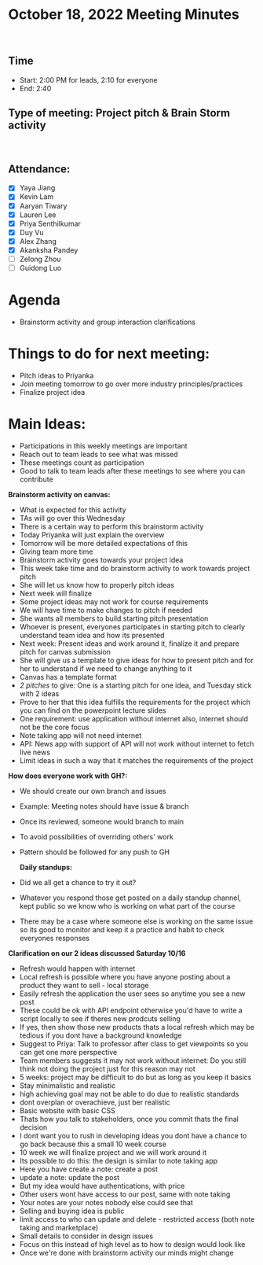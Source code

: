 <!-- Note taker: YOUR NAME HERE-->
<!-- Month Date, Year-->

# October 18, 2022 Meeting Minutes

​

<!-- XX:XX AM/PM -->

## Time

- Start: 2:00 PM for leads, 2:10 for everyone
- End: 2:40
​
<!-- TA or team, etc.-->

## Type of meeting: Project pitch & Brain Storm activity

​

<!-- [x] for present -->

## Attendance:

- [x] Yaya Jiang
- [x] Kevin Lam
- [x] Aaryan Tiwary
- [x] Lauren Lee
- [x] Priya Senthilkumar
- [x] Duy Vu
- [x] Alex Zhang
- [x] Akanksha Pandey
- [ ] Zelong Zhou
- [ ] Guidong Luo
    ​
<!-- Topics for the meeting-->

# Agenda

- Brainstorm activity and group interaction clarifications
​
<!-- homework basically zzzz-->

# Things to do for next meeting:

- Pitch ideas to Priyanka
- Join meeting tomorrow to go over more industry principles/practices
- Finalize project idea
​
<!-- what was discussed for each topic-->

# Main Ideas:

- Participations in this weekly meetings are important
- Reach out to team leads to see what was missed
- These meetings count as participation
- Good to talk to team leads after these meetings to see where you can contribute

**Brainstorm activity on canvas:**

- What is expected for this activity
- TAs will go over this Wednesday
- There is a certain way to perform this brainstorm activity
- Today Priyanka will just explain the overview
- Tomorrow will be more detailed expectations of this
- Giving team more time
- Brainstorm activity goes towards your project idea
- This week take time and do brainstorm activity to work towards project pitch
- She will let us know how to properly pitch ideas
- Next week will finalize
- Some project ideas may not work for course requirements
- We will have time to make changes to pitch if needed
- She wants all members to build starting pitch presentation
- Whoever is present, everyones participates in starting pitch to clearly understand team idea and how its presented
- Next week: Present ideas and work around it, finalize it and prepare pitch for canvas submission
- She will give us a template to give ideas for how to present pitch and for her to understand if we need to change anything to it
- Canvas has a template format
- _2 pitches_ to give: One is a starting pitch for one idea, and Tuesday stick with 2 ideas
- Prove to her that this idea fulfills the requirements for the project which you can find on the powerpoint lecture slides
- One requirement: use application without internet also, internet should not be the core focus
- Note taking app will not need internet
- API: News app with support of API will not work without internet to fetch live news
- Limit ideas in such a way that it matches the requirements of the project

**How does everyone work with GH?:**

- We should create our own branch and issues
- Example: Meeting notes should have issue & branch
- Once its reviewed, someone would branch to main
- To avoid possibilities of overriding others' work
- Pattern should be followed for any push to GH

  **Daily standups:**

- Did we all get a chance to try it out?
- Whatever you respond those get posted on a daily standup channel, kept public so we know who is working on what part of the course
- There may be a case where someone else is working on the same issue so its good to monitor and keep it a practice and habit to check everyones responses

**Clarification on our 2 ideas discussed Saturday 10/16**

- Refresh would happen with internet
- Local refresh is possible where you have anyone posting about a product they want to sell - local storage
- Easily refresh the application the user sees so anytime you see a new post
- These could be ok with API endpoint otherwise you'd have to write a script locally to see if theres new prodcuts selling
- If yes, then show those new products thats a local refresh which may be tedious if you dont have a background knowledge
- Suggest to Priya: Talk to professor after class to get viewpoints so you can get one more perspective
- Team members suggests it may not work without internet: Do you still think not doing the project just for this reason may not
- 5 weeks: project may be difficult to do but as long as you keep it basics
- Stay minimalistic and realistic
- high achieving goal may not be able to do due to realistic standards
- dont overplan or overachieve, just ber realistic
- Basic website with basic CSS
- Thats how you talk to stakeholders, once you commit thats the final decision
- I dont want you to rush in developing ideas you dont have a chance to go back because this a small 10 week course
- 10 week we will finalize project and we will work around it
- Its possible to do this: the design is similar to note taking app
- Here you have create a note: create a post
- update a note: update the post
- But my idea would have authentications, with price
- Other users wont have access to our post, same with note taking
- Your notes are your notes nobody else could see that
- Selling and buying idea is public
- limit access to who can update and delete - restricted access (both note taking and marketplace)
- Small details to consider in design issues
- Focus on this instead of high level as to how to design would look like
- Once we're done with brainstorm activity our minds might change
